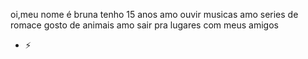 oi,meu nome é bruna
tenho 15 anos 
amo ouvir musicas 
amo series de romace
gosto de animais 
amo sair pra lugares com meus amigos
- ⚡ 
